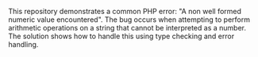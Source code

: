 This repository demonstrates a common PHP error: "A non well formed numeric value encountered".  The bug occurs when attempting to perform arithmetic operations on a string that cannot be interpreted as a number.  The solution shows how to handle this using type checking and error handling.